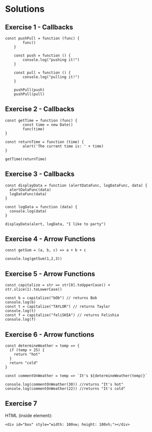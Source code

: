 # Solutions

## Exercise 1 - Callbacks
```
const pushPull = function (func) {
	    func()
	}
	
	const push = function () {
	    console.log("pushing it!")
	}
	
	const pull = function () {
	    console.log("pulling it!")
	}
	
	pushPull(push)
	pushPull(pull)
```

## Exercise 2 - Callbacks
```
const getTime = function (func) {
	    const time = new Date()
	    func(time)
}
	
const returnTime = function (time) {
	    alert('The current time is: ' + time)
}
	  
getTime(returnTime)
```

## Exercise 3 - Callbacks
```
const displayData = function (alertDataFunc, logDataFunc, data) {
  alertDataFunc(data)
  logDataFunc(data)
}
	
const logData = function (data) {	    
  console.log(data)
}
	 
displayData(alert, logData, "I like to party")
```

## Exercise 4 - Arrow Functions
```
const getSum = (a, b, c) => a + b + c
	
console.log(getSum(1,2,3))
```

## Exercise 5 - Arrow Functions
```
const capitalize = str => str[0].toUpperCase() + str.slice(1).toLowerCase()
	
const b = capitalize("bOb") // returns Bob
console.log(b)
const t = capitalize("TAYLOR") // returns Taylor
console.log(t)
const f = capitalize("feliSHIA") // returns Felishia
console.log(f)
```

## Exercise 6 - Arrow functions
```
const determineWeather = temp => {
  if (temp > 25) {
    return "hot"
  }
  return "cold"
}
	
const commentOnWeather = temp => `It's ${determineWeather(temp)}`
	
console.log(commentOnWeather(30)) //returns "It's hot"
console.log(commentOnWeather(22)) //returns "It's cold"
```

## Exercise 7
HTML (inside <body> element):


```
<div id="box" style="width: 100vw; height: 100vh;"></div>
```